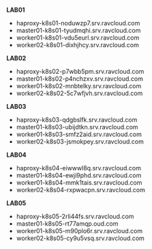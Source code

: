 
**LAB01**
 - haproxy-k8s01-noduwzp7.srv.ravcloud.com
 - master01-k8s01-tyudmqhi.srv.ravcloud.com
 - worker01-k8s01-vdu5eurl.srv.ravcloud.com
 - worker02-k8s01-dixhjhcy.srv.ravcloud.com

**LAB02**
 - haproxy-k8s02-p7wbb5pm.srv.ravcloud.com
 - master01-k8s02-p4nchzxv.srv.ravcloud.com
 - worker01-k8s02-mnbtelky.srv.ravcloud.com
 - worker02-k8s02-5c7wfjvh.srv.ravcloud.com

**LAB03**
 - haproxy-k8s03-qdgbslfk.srv.ravcloud.com
 - master01-k8s03-ubijdtkn.srv.ravcloud.com
 - worker01-k8s03-smfz2aid.srv.ravcloud.com
 - worker02-k8s03-jsmokpey.srv.ravcloud.com

**LAB04**
 - haproxy-k8s04-eiwwwl8q.srv.ravcloud.com
 - master01-k8s04-ewji9phd.srv.ravcloud.com
 - worker01-k8s04-mmk1tais.srv.ravcloud.com
 - worker02-k8s04-rxpwacpn.srv.ravcloud.com

**LAB05**
 - haproxy-k8s05-2rli44fs.srv.ravcloud.com
 - master01-k8s05-rt77amqp.oud.com
 - worker01-k8s05-m90plo6r.srv.ravcloud.com
 - worker02-k8s05-cy9u5vsq.srv.ravcloud.com
